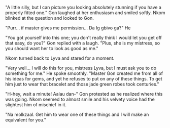 "A little silly, but I can picture you looking absolutely stunning if you have a properly fitted one." Gon laughed at her enthusiasm and smiled softly. Nkom blinked at the question and looked to Gon.

"Purr... if master gives me permission... Da Ig gbivo ga?" He 

"You got yourself into this one; you don't really think I would let you get off that easy, do you?" Gon replied with a laugh. "Plus, she is my mistress, so you should want her to look as good as me."

Nkom turned back to Lyva and stared for a moment.

"Very well... I will do this for you, mistress Lyva, but I must ask you to do something for me." He spoke smoothly. "Master Gon created me from all of his ideas for gems, and yet he refuses to put on any of these things. To get him just to wear that bracelet and those jade green robes took centuries."

"H-hey, wait a minute! Aalau dan-" Gon protested as he realized where this was going. Nkom seemed to almost smile and his velvety voice had the slightest him of mischief in it.

"Na molkzaal. Get him to wear one of these things and I will make an equivalent for you."